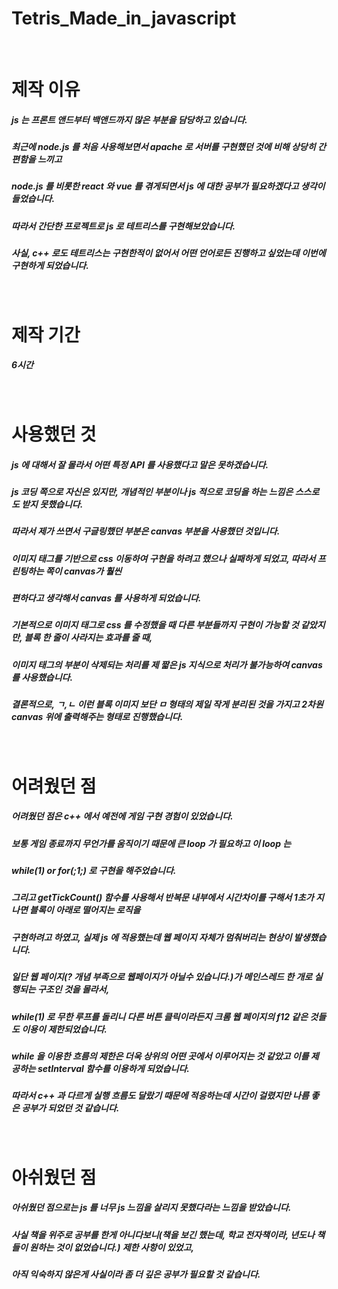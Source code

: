 # Tetris_Made_in_javascript

</br>

# 제작 이유

##### js 는 프론트 앤드부터 백앤드까지 많은 부분을 담당하고 있습니다.
##### 최근에 node.js 를 처음 사용해보면서 apache 로 서버를 구현했던 것에 비해 상당히 간편함을 느끼고 
##### node.js 를 비롯한 react 와 vue 를 겪게되면서 js 에 대한 공부가 필요하겠다고 생각이 들었습니다.

##### 따라서 간단한 프로젝트로 js 로 테트리스를 구현해보았습니다.
##### 사실, c++ 로도 테트리스는 구현한적이 없어서 어떤 언어로든 진행하고 싶었는데 이번에 구현하게 되었습니다.

</br>

# 제작 기간

##### 6시간

</br>

# 사용했던 것

##### js 에 대해서 잘 몰라서 어떤 특정 API 를 사용했다고 말은 못하겠습니다.
##### js 코딩 쪽으로 자신은 있지만, 개념적인 부분이나 js 적으로 코딩을 하는 느낌은 스스로도 받지 못했습니다.
##### 따라서 제가 쓰면서 구글링했던 부분은 canvas 부분을 사용했던 것입니다.
##### 이미지 태그를 기반으로 css 이동하여 구현을 하려고 했으나 실패하게 되었고, 따라서 프린팅하는 쪽이 canvas가 훨씬
##### 편하다고 생각해서 canvas 를 사용하게 되었습니다.

##### 기본적으로 이미지 태그로 css 를 수정했을 때 다른 부분들까지 구현이 가능할 것 같았지만, 블록 한 줄이 사라지는 효과를 줄 때,
##### 이미지 태그의 부분이 삭제되는 처리를 제 짧은 js 지식으로 처리가 불가능하여 canvas 를 사용했습니다.

##### 결론적으로, ㄱ,ㄴ 이런 블록 이미지 보단 ㅁ 형태의 제일 작게 분리된 것을 가지고 2차원 canvas 위에 출력해주는 형태로 진행했습니다.

</br>

# 어려웠던 점

##### 어려웠던 점은 c++ 에서 예전에 게임 구현 경험이 있었습니다.
##### 보통 게임 종료까지 무언가를 움직이기 때문에 큰 loop 가 필요하고 이 loop 는
##### while(1) or for(;1;) 로 구현을 해주었습니다.

##### 그리고 getTickCount() 함수를 사용해서 반복문 내부에서 시간차이를 구해서 1초가 지나면 블록이 아래로 떨어지는 로직을 
##### 구현하려고 하였고, 실제 js 에 적용했는데 웹 페이지 자체가 멈춰버리는 현상이 발생했습니다.

##### 일단 웹 페이지(? 개념 부족으로 웹페이지가 아닐수 있습니다.)가 메인스레드 한 개로 실행되는 구조인 것을 몰라서,
##### while(1) 로 무한 루프를 돌리니 다른 버튼 클릭이라든지 크롬 웹 페이지의 f12 같은 것들도 이용이 제한되었습니다.
##### while 을 이용한 흐름의 제한은 더욱 상위의 어떤 곳에서 이루어지는 것 같았고 이를 제공하는 setInterval 함수를 이용하게 되었습니다.

##### 따라서 c++ 과 다르게 실행 흐름도 달랐기 때문에 적응하는데 시간이 걸렸지만 나름 좋은 공부가 되었던 것 같습니다.

</br>

# 아쉬웠던 점

##### 아쉬웠던 점으로는 js 를 너무 js 느낌을 살리지 못했다라는 느낌을 받았습니다.
##### 사실 책을 위주로 공부를 한게 아니다보니(책을 보긴 했는데, 학교 전자책이라, 년도나 책들이 원하는 것이 없었습니다.) 제한 사항이 있었고,
##### 아직 익숙하지 않은게 사실이라 좀 더 깊은 공부가 필요할 것 같습니다.






